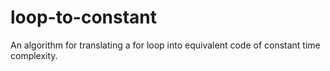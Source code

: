 # loop-to-constant
An algorithm for translating a for loop into equivalent code of constant time complexity.

